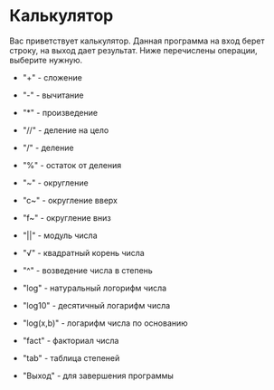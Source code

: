 # Калькулятор

Вас приветствует калькулятор. Данная программа на вход берет строку, на выход дает результат. 
Ниже перечислены операции, выберите нужную.
- "+" - сложение
- "-" - вычитание
- "*" - произведение
- "//" - деление на цело
- "/" - деление
- "%" - остаток от деления

- "~" - округление
- "c~" - округление вверх
- "f~" - округление вниз
- "||" - модуль числа
- "√" - квадратный корень числа
- "^" - возведение числа в степень
- "log" - натуральный логорифм числа
- "log10" - десятичный логарифм числа
- "log(x,b)" - логарифм числа по основанию
- "fact" - факториал числа
- "tab" - таблица степеней
- "Выход" - для завершения программы
